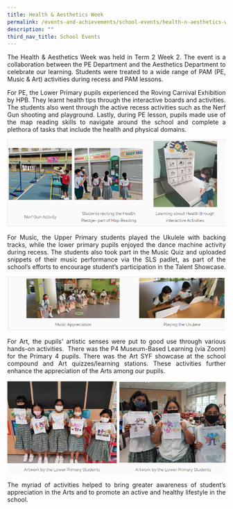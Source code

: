 ```yaml
---
title: Health & Aesthetics Week
permalink: /events-and-achievements/school-events/health-n-aesthetics-week/
description: ""
third_nav_title: School Events
---
```

<p style="text-align: justify">The Health & Aesthetics Week was held in Term 2 Week 2. The event is a collaboration between the PE Department and the Aesthetics Department to celebrate our learning. Students were treated to a wide range of PAM (PE, Music & Art) activities during recess and PAM lessons.

<p style="text-align: justify">For PE, the Lower Primary pupils experienced the Roving Carnival Exhibition by HPB. They learnt health tips through the interactive boards and activities. The students also went through the active recess activities such as the Nerf Gun shooting and playground. Lastly, during PE lesson, pupils made use of the map reading
skills to navigate around the school and complete a plethora of tasks that include the health and physical domains.
	
![](/images/healthwk1.png)
<br>
<p style="text-align: justify">For Music, the Upper Primary students played the Ukulele with backing tracks, while the lower primary pupils enjoyed the dance machine activity during recess. The students also took part in the Music Quiz and uploaded snippets of their music performance via the SLS padlet, as part of the school’s efforts to encourage student’s participation in the Talent Showcase.
	
![](/images/healthwk2.png)
<br>
<p style="text-align: justify">For Art, the pupils' artistic senses were put to good use through various hands-on activities.  There was the P4 Museum-Based Learning (via Zoom) for the Primary 4 pupils. There was the Art SYF showcase at the school compound and Art quizzes/learning stations. These activities further enhance the appreciation of the Arts among our pupils.
	
![](/images/healthwk3.png)
<br>
<p style="text-align: justify">The myriad of activities helped to bring greater awareness of student’s appreciation in the Arts and to promote an active and healthy lifestyle in the school.